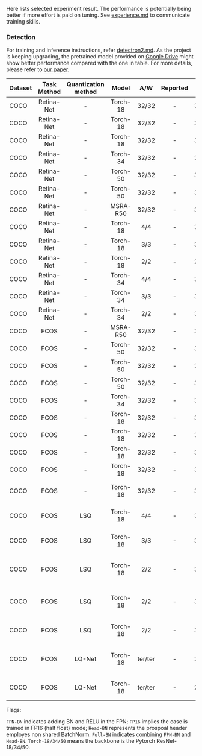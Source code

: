 
Here lists selected experiment result. The performance is potentially being better if more effort is paid on tuning. See [experience.md](experience.md) to communicate training skills.

### Detection

For training and inference instructions, refer [detectron2.md](./detectron2.md). 
As the project is keeping upgrading, the pretrained model provided on [Google Drive](./detectron2.md#Pretrained-model) might show better performance compared with the one in table.
For more details, please refer to [our paper](https://arxiv.org/abs/2007.06919).

Dataset | Task Method | Quantization method | Model | A/W | Reported | AP  | Flags 
--- |:---:|:---:|:---:|:---:|:---:|:---:|:---:
COCO | Retina-Net | - | Torch-18 | 32/32 | - | 31.5 | 1x
COCO | Retina-Net | - | Torch-18 | 32/32 | - | 32.8 | 1x, FPN-BN,Head-GN
COCO | Retina-Net | - | Torch-18 | 32/32 | - | 33.0 | 1x, FPN-BN,Head-BN
COCO | Retina-Net | - | Torch-34 | 32/32 | - | 35.2 | 1x
COCO | Retina-Net | - | Torch-50 | 32/32 | - | 36.6 | 1x
COCO | Retina-Net | - | Torch-50 | 32/32 | - | 37.8 | 1x, FPN-BN,Head-BN
COCO | Retina-Net | - | MSRA-R50 | 32/32 | - | 36.4 | 1x
COCO | Retina-Net | - | Torch-18 | 4/4 | - | 34.0 | 1x,Full-BN, Quantize-All
COCO | Retina-Net | - | Torch-18 | 3/3 | - | 32.8 | 1x,Full-BN, Quantize-All
COCO | Retina-Net | - | Torch-18 | 2/2 | - | 29.6 | 1x,Full-BN, Quantize-All
COCO | Retina-Net | - | Torch-34 | 4/4 | - | 37.0 | 1x,Full-BN, Quantize-All
COCO | Retina-Net | - | Torch-34 | 3/3 | - | 35.9 | 1x,Full-BN, Quantize-All
COCO | Retina-Net | - | Torch-34 | 2/2 | - | 33.1 | 1x,Full-BN, Quantize-All
COCO | FCOS | - | MSRA-R50 | 32/32 | - | 38.6 | 1x
COCO | FCOS | - | Torch-50 | 32/32 | - | 38.4 | 1x
COCO | FCOS | - | Torch-50 | 32/32 | - | 38.5 | 1x,FPN-BN
COCO | FCOS | - | Torch-50 | 32/32 | - | 38.9 | 1x,FPN-BN,Head-BN
COCO | FCOS | - | Torch-34 | 32/32 | - | 37.3 | 1x
COCO | FCOS | - | Torch-18 | 32/32 | - | 32.2 | 1x
COCO | FCOS | - | Torch-18 | 32/32 | - | 33.4 | 1x,FPN-BN
COCO | FCOS | - | Torch-18 | 32/32 | - | 33.9 | 1x,FPN-BN, FP16
COCO | FCOS | - | Torch-18 | 32/32 | - | 33.9 | 1x,FPN-BN,Head-BN
COCO | FCOS | - | Torch-18 | 32/32 | - | 34.3 | 1x,FPN-SyncBN,Head-SyncBN
COCO | FCOS | LSQ | Torch-18 | 4/4 | - | 35.2 | 1x,FPN-BN, Quantize-All, double-init
COCO | FCOS | LSQ | Torch-18 | 3/3 | - | 34.1 | 1x,FPN-BN, Quantize-All, double-init
COCO | FCOS | LSQ | Torch-18 | 2/2 | - | 33.4 | 1x,FPN-BN, Quantize-Backbone, double-init
COCO | FCOS | LSQ | Torch-18 | 2/2 | - | 32.0 | 1x,FPN-BN, Quantize-All, singe-pass-init
COCO | FCOS | LSQ | Torch-18 | 2/2 | - | 30.3 | 1x,FPN-BN, Quantize-All, double-init
COCO | FCOS | LQ-Net | Torch-18 | ter/ter | - | 32.6 | 1x,FPN-BN, Quantize-Backbone, double-init
COCO | FCOS | LQ-Net | Torch-18 | ter/ter | - | 26.2 | 1x,FPN-BN, Quantize-All, double-init

Flags:

`FPN-BN` indicates adding BN and RELU in the FPN; `FP16` implies the case is trained in FP16 (half float) mode; `Head-BN` represents the prospoal header employes non shared BatchNorm. `Full-BN` indicates combining `FPN-BN` and `Head-BN`. `Torch-18/34/50` means the backbone is the Pytorch ResNet-18/34/50.

